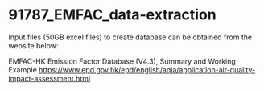 # 91787_EMFAC_data-extraction

Input files (50GB excel files) to create database can be obtained from the website below:

EMFAC-HK Emission Factor Database (V4.3), Summary and Working Example 
https://www.epd.gov.hk/epd/english/aqia/application-air-quality-impact-assessment.html

<a href="EMFAC Data Extraction_User Manual.pdf" class="image fit"><img src="images/marr_pic.jpg" alt=""></a>
